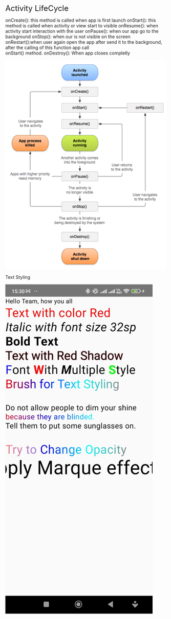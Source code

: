 <span style="font-size: 24px;">Activity LifeCycle</span>


onCreate(): this method is called when app is first launch
onStart(): this method is called when activity or view start to visible
onResume(): when activity start interaction with the user
onPause(): when our app go to the background
onStop(): when our is not visible on the screen
onRestart():when user again open the app after send it to the background, after the calling of this function app call  
            onStart() method.
onDestroy(): When app closes completly


![Activity LifeCycle](https://github.com/akmaurya7/Text_compose_and_lifecycle/blob/master/ScreenShot/Android-Activity-Lifecycle.png)



Text Styling

![Text_Styling_ScreenShot](https://github.com/akmaurya7/Text_compose_and_lifecycle/blob/master/ScreenShot/TextStyling.jpg)
